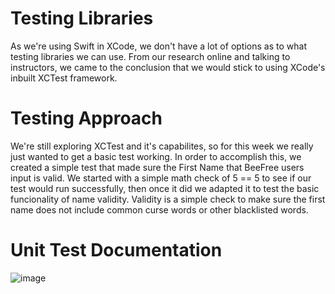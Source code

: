 # Testing Libraries
As we're using Swift in XCode, we don't have a lot of options as to what testing libraries we can use. From our research online and talking to instructors, we came to the conclusion that we would stick to using XCode's inbuilt XCTest framework. 

# Testing Approach
We're still exploring XCTest and it's capabilites, so for this week we really just wanted to get a basic test working. In order to accomplish this, we created a simple test that made sure the First Name that BeeFree users input is valid. We started with a simple math check of 5 == 5 to see if our test would run successfully, then once it did we adapted it to test the basic funcionality of name validity.  Validity is a simple check to make sure the first name does not include common curse words or other blacklisted words. 

# Unit Test Documentation
![image](https://github.com/ucsb-cs148-w24/project-pj12-appblocker/assets/52797797/de143467-c5ba-41ac-b347-33bb4db3b8dd)
